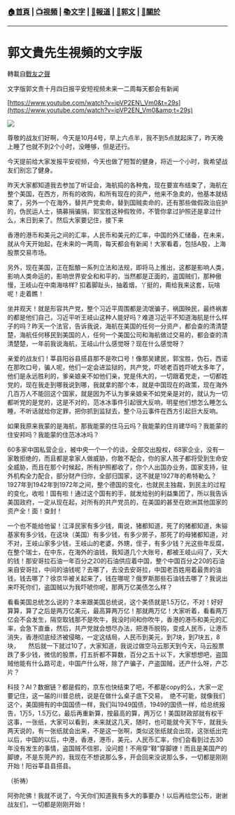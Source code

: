 ###  [:house:首頁](https://github.com/ourhimalayas/home) | [:tv:視頻](https://github.com/ourhimalayas/videos) | [:books:文字](https://github.com/ourhimalayas/txt) | [:newspaper:報道](https://github.com/ourhimalayas/news) | [:eagle:郭文](https://github.com/ourhimalayas/guomedia) | [:pray:關於](https://github.com/ourhimalayas/home/tree/master/about)
---
# 郭文貴先生視頻的文字版
轉載自[戰友之聲](http://littleantvoice.blogspot.com)

文字版郭文贵十月四日报平安短视频未来一二周每天都会有新闻
  

[https://www.youtube.com/watch?v=ipVP2EN\_Vm0&t=29s](https://www.youtube.com/watch?v=ipVP2EN_Vm0&amp;t=29s)

[![](https://3.bp.blogspot.com/-Ep21oRvjUVM/W7ZpVGOwioI/AAAAAAAABBg/1675W0X-tP8GfSbIQSfAx-zFOLz92Ke_gCLcBGAs/s400/1004-1.PNG)](https://3.bp.blogspot.com/-Ep21oRvjUVM/W7ZpVGOwioI/AAAAAAAABBg/1675W0X-tP8GfSbIQSfAx-zFOLz92Ke_gCLcBGAs/s1600/1004-1.PNG)


  

尊敬的战友们好啊，今天是10月4号，早上六点半，我不到5点就起床了，昨天晚上睡了也就不到2个小时，没睡够，但是还行。
  

今天提前给大家发报平安视频，今天也做了短暂的健身，将近一个小时，我希望战友们别忘了健身。
  

昨天大家都知道我去参加了听证会，海航捣的各种鬼，现在要宣布结束了，海航在整个美国，在西方，所有的收购，和所有现在的资产，他来不急卖的，他基本就结束了，另外一个在海外，替共产党卖命，替到国贼卖命的，还有那些做假政治庇护的，伪民运人士，搞募捐骗捐，郭宝胜这种假牧师，不管你拿过护照还是拿过什么，末日到来了。然后大家要记住，接下来
  

香港的港币和美元之间的汇率，人民币和美元的汇率，中国的外汇储备，在未来，就从今天开始起，在未来的一两周，每天都会有新闻！大家看着，包括A股，上海股票交易市场。
  

另外，现在美国，正在酝酿一系列立法和法规，即将马上推出，这都是影响人类，影响人类命运的，影响世界安全和和平的，当然都是正面的，盗国贼们，那种傲慢，王岐山在中南海啥样? 扣着脚趾头，抽着烟，丫挺的，甭给我来这套，玩啥呢！走着瞧！
  

坐井观天！就是形容共产党，整个习近平周围都是流氓骗子，祸国殃民，最终祸害的都是他们自己，习近平听王岐山这种人能好吗？难道习近平不知道海航是什么样子的吗？昨天一个法官，告诉我说，海航在美国的任何一分资产，都会查的清清楚楚，海航任何移民到美国的人，任何一个美国公司和海航做过交易的，都会查的清清楚楚，一年前我说海航，王岐山什么感觉呀？现在什么感觉呀？
  

亲爱的战友们！莘县阳谷县搭县那不是吹口号！像那吴建民，郭宝胜，伪石，西诺在那吹口号，骗人呢，他们一定会进监狱的，共产党，吓唬老百姓吓唬太多年了，他们是永远胜利的，爹亲娘亲不如他们亲，党是伟大的，一切跟着党走，一切都姓党的，现在我走到哪我说到哪，我就拿的那个本，就是中国现在的政策，现在海外几百万人不能回这个国家，就是因为不认为爹亲娘亲不如党亲是对的，就认为一切都听党的是党的，这是不对的，范冰冰事件引起很大反响，明星他们想怎么睡怎么睡，不听话就给你定罪，把你抓到监狱去，整个马云事件在西方引起巨大反响。
  

如果我原来我蒙的是海航，那我能蒙的住马云吗？我能蒙的住肖建华吗？我能蒙的住安邦吗？我能蒙的住范冰冰吗？
  

60多家中国私营企业，被中央一个一个的谈，全部交出股权，68家企业，没有一家敢拒绝的，而且都是拿家人做威胁，你敢不配合，你的家人孩子都将受到生命安全威胁，而且在那个时候起，所有护照都收了，你个人出国办业务，国家支持，驻外机构全力配合，部分财产归你，全部归国家，这不就是1927年的希特勒么？1927年到1942年到1972年之间，整个德国的变化，也就民主独裁，到民主的过程的变化，收啦！国有啦！通过这个国有的手，就发给别的利益集团了，所以我告诉美国政府，一定从现在起，对所有的共产党员的，在美国的甚至在欧洲其他国家的资产全！面！查封！
  

一个也不能给他留！江泽民家有多少钱，甭说，猪都知道，死了的猪都知道，朱镕基家有多少钱，在这块（美国）有多少钱，有多少房子，那死了的母猪都知道，对不对，王岐山家多少钱，王岐山的老婆，外甥，侄子，有多少钱？光这些年反腐，在整个瑞士，在中东，在海外的油钱，我知道几个大账号，都被王岐山闷了，天大的钱！那安哥拉石油一年百分之20的石油供应着中国，整个中国百分之20的石油来自安哥拉，中间的油钱呢？去哪了，去没去安哥拉，中国老百姓用着最贵的油钱，钱去哪了？徐京华被关起来了，钱在哪呢？俄罗斯那些石油钱去哪了？我说出来吓死你们，盗国贼以为我吓唬你呢，那两万亿美债怎么样？  
  
  

看看美国总统怎么说的？本来跟美国总统说，这个美债就是1.5万亿，不对！好好算算，算了之后是两万亿美元，最高算两万亿！那就两万亿！大家听着，看看两万亿会不会发生，隔空取钱那不是吹牛，我没时间和你吹牛，香港的港币和美元的汇率，会急下直垂，然后，共产党就会想尽办法，把港币脱钩，变成人民币，让港币消失，香港彻底经济被侵略，一定这结局，人民币到美元，到7块，到7块五，8块，     然后就一下就过10了，大家知道，我说过做空马云那天到今天，马云股票跌了多少钱，微信的股票，打五折都不算数，百分之五十以下，大家想想吧，盗国贼他能有什么路可走，中国产什么呀，除了产骗子，产盗国贼，还产什么呀，产芯片？

科技？AI？数据链？都是假的，京东也快结束了吧，不都是copy的么，大家一定要记住，这一届的川普总统，说是在做什么桌子底下交易，  绝不可能，就像我们这个，美国拥有的中国国债一样，我们叫1949国债，1949的国债一样，给总统报告，1万5，1.5万亿，最后再重新算，按最高的算，两万亿！美国财政部就有权干这事，一张纸，大家可以看到，未来就这几天，随时，也可能就今天下午，就我头两天说的，有一张纸就会出来，不是这一张啊，类似这张纸就会出现，这张纸出完以后，中国的以后，中港，香港，港币，美元，人民币汇率，你们会看到过去30年没有发生的事情，盗国贼不信邪，没问题！不用穿“鞋”穿脚镣！而且是美国产的脚镣，不是东莞产的，我现在不想说那么多，开会回来没说那么多，一切都是刚刚开始！阳谷莘县县搭县。
  


  

（祈祷）
  


  

阿弥陀佛！我就不说了，今天你们知道我有多大的事要办！以后再给您公布，谢谢战友们，一切都是刚刚开始！
<u></u><sub></sub><sup></sup><strike></strike>
<u></u><sub></sub><sup></sup><strike></strike>